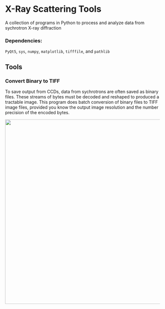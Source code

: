 # X-Ray Scattering Tools
A collection of programs in Python to process and analyze data from sychrotron X-ray diffraction  

### Dependencies:  
`PyQt5`, `sys`, `numpy`, `matplotlib`, `tifffile`, and `pathlib`  

## Tools  
### Convert Binary to TIFF  
To save output from CCDs, data from sychrotrons are often saved as binary files. These streams of bytes must be decoded and reshaped to produced a tractable image. This program does batch conversion of binary files to TIFF image files, provided you know the output image resolution and the number precision of the encoded bytes.  

<img align="center" src="https://user-images.githubusercontent.com/6731730/77806869-373bb100-7043-11ea-8d59-bec3e95d86d9.png" width=600>

